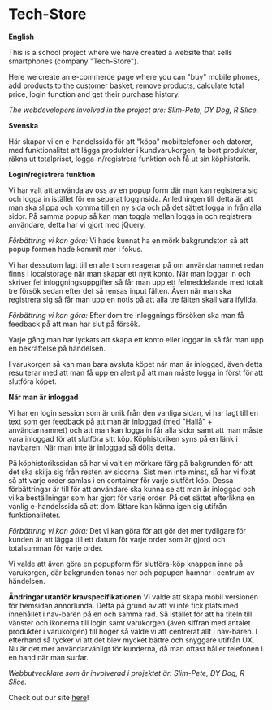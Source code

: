 # Tech-Store

**English**

This is a school project where we have created a website that sells smartphones (company "Tech-Store").

Here we create an e-commerce page where you can "buy" mobile phones,
add products to the customer basket, remove products, calculate total price, login function and get their purchase history.

*The webdevelopers involved in the project are: Slim-Pete, DY Dog, R Slice.*


**Svenska**

Här skapar vi en e-handelssida för att "köpa" mobiltelefoner och datorer, 
med funktionalitet att lägga produkter i kundvarukorgen, ta bort produkter, räkna ut totalpriset, logga in/registrera funktion och få ut sin köphistorik.


__Login/registrera funktion__

Vi har valt att använda av oss av en popup form där man kan registrera sig och logga in istället för en separat logginsida. Anledningen till detta är att man ska slippa och komma till en ny sida och på det sättet logga in från alla sidor. På samma popup så kan man toggla mellan logga in och registrera användare, detta har vi gjort med jQuery. 

*Förbättring vi kan göra:* Vi hade kunnat ha en mörk bakgrundston så att popup formen hade kommit mer i fokus. 

Vi har dessutom lagt till en alert som reagerar på om användarnamnet redan finns i localstorage när man skapar ett nytt konto. När man loggar in och skriver fel inloggningsuppgifter så får man upp ett felmeddelande med totalt tre försök sedan efter det så rensas input fälten. Även när man ska registrera sig så får man upp en notis på att alla tre fälten skall vara ifyllda. 

*Förbättring vi kan göra:* Efter dom tre inloggnings försöken ska man få feedback på att man har slut på försök. 

Varje gång man har lyckats att skapa ett konto eller loggar in så får man upp en bekräftelse på händelsen.

I varukorgen så kan man bara avsluta köpet när man är inloggad, även detta resulterar med att man få upp en alert på att man måste logga in först för att slutföra köpet. 

__När man är inloggad__

Vi har en login session som är unik från den vanliga sidan, vi har lagt till en text som ger feedback på att man är inloggad (med "Hallå" + användarnamnet) och att man kan logga in får alla sidor samt att man måste vara inloggad för att slutföra sitt köp. Köphistoriken syns på en länk i navbaren. När man inte är inloggad så döljs detta. 

På köphistorikssidan så har vi valt en mörkare färg på bakgrunden för att det ska skilja sig från resten av sidorna. Sist men inte minst, så har vi fixat så att varje order samlas i en container för varje slutfört köp. Dessa förbättringar är till för att användare ska kunna se att man är inloggad och vilka beställningar som har gjort för varje order. På det sättet efterlikna en vanlig e-handelssida så att dom lättare kan känna igen sig utifrån funktionaliteter.

*Förbättring vi kan göra:* Det vi kan göra för att gör det mer tydligare för kunden är att lägga till ett datum för varje order som är gjord och totalsumman för varje order. 

Vi valde att även göra en popupform för slutföra-köp knappen inne på varukorgen, där bakgrunden tonas ner och popupen hamnar i centrum av händelsen.

__Ändringar utanför kravspecifikationen__
Vi valde att skapa mobil versionen för hemsidan annorlunda. Detta på grund av att vi inte fick plats med innehållet i nav-baren på en och samma rad. Så istället för att ha titeln till vänster och ikonerna till login samt varukorgen (även siffran med antalet produkter i varukorgen) till höger så valde vi att centrerat allt i nav-baren. I efterhand så tycker vi att det blev mycket bättre och snyggare utifrån UX. Nu är det mer användarvänligt för kunderna, då man oftast håller telefonen i en hand när man surfar.


*Webbutvecklare som är involverad i projektet är: Slim-Pete, DY Dog, R Slice.*



Check out our site [here](https://ranchino.github.io/Tech-Store/)!
